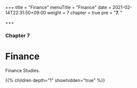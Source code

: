 +++
title = "Finance"
menuTitle = "Finance"
date = 2021-02-14T22:31:50+09:00
weight = 7
chapter = true
pre = "<b>7. </b>"


+++

### Chapter 7

# Finance

Finance Studies.

{{% children depth="1" showhidden="true" %}}
